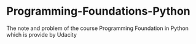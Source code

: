 # Programming-Foundations-Python
The note and problem of the course Programming Foundation in Python which is provide by Udacity
